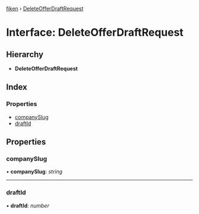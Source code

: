 [fiken](../README.md) › [DeleteOfferDraftRequest](deleteofferdraftrequest.md)

# Interface: DeleteOfferDraftRequest

## Hierarchy

* **DeleteOfferDraftRequest**

## Index

### Properties

* [companySlug](deleteofferdraftrequest.md#companyslug)
* [draftId](deleteofferdraftrequest.md#draftid)

## Properties

###  companySlug

• **companySlug**: *string*

___

###  draftId

• **draftId**: *number*
